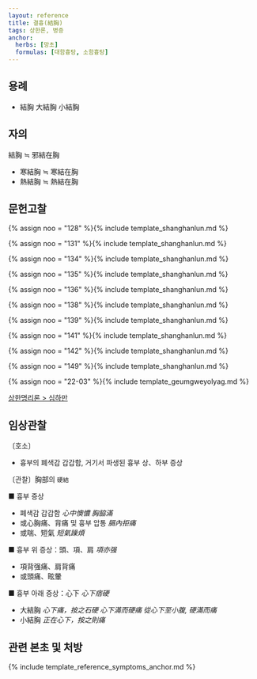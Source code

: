 ```yaml
---
layout: reference
title: 결흉(結胸)
tags: 상한론, 병증
anchor:
  herbs: [망초]
  formulas: [대함흉탕, 소함흉탕]
---
```



## 용례

* 結胸 大結胸 小結胸

## 자의

結胸 ≒ 邪結在胸
* 寒結胸 ≒ 寒結在胸
* 熱結胸 ≒ 熱結在胸


## 문헌고찰

{% assign noo = "128" %}{% include template_shanghanlun.md %}

{% assign noo = "131" %}{% include template_shanghanlun.md %}

{% assign noo = "134" %}{% include template_shanghanlun.md %}

{% assign noo = "135" %}{% include template_shanghanlun.md %}

{% assign noo = "136" %}{% include template_shanghanlun.md %}

{% assign noo = "138" %}{% include template_shanghanlun.md %}

{% assign noo = "139" %}{% include template_shanghanlun.md %}

{% assign noo = "141" %}{% include template_shanghanlun.md %}

{% assign noo = "142" %}{% include template_shanghanlun.md %}

{% assign noo = "149" %}{% include template_shanghanlun.md %}

{% assign noo = "22-03" %}{% include template_geumgweyolyag.md %}

[상한명리론 > 심하만]({{site.baseurl}}/reference/Books/Etc/상한명리론#심하만)

## 임상관찰

〔호소〕
* 흉부의 폐색감 갑갑함, 거기서 파생된 흉부 상、하부 증상

〔관찰〕胸部의 `硬結`

■ 흉부 증상
* 폐색감 갑갑함 _心中懊憹_ _胸脇滿_
* 或心胸痛、背痛 및 흉부 압통 _膈內拒痛_
* 或喘、短氣 _短氣躁煩_

■ 흉부 위 증상：頭、項、肩  _項亦强_
* 項背强痛、肩背痛
* 或頭痛、眩暈

■ 흉부 아래 증상：心下 _心下痞硬_
* 大結胸 _心下痛，按之石硬_ _心下滿而硬痛_ _從心下至小腹, 硬滿而痛_
* 小結胸 _正在心下，按之則痛_


## 관련 본초 및 처방


{% include template_reference_symptoms_anchor.md %}
